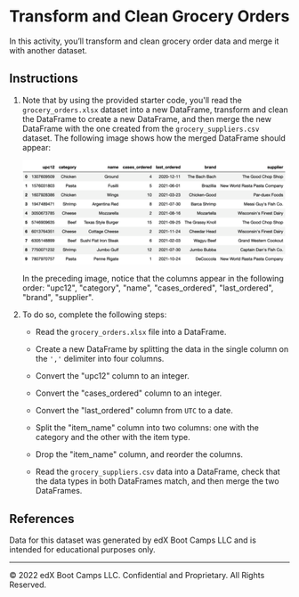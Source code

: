 # Transform and Clean Grocery Orders

In this activity, you’ll transform and clean grocery order data and merge it with another dataset.

## Instructions

1. Note that by using the provided starter code, you'll read the `grocery_orders.xlsx` dataset into a new DataFrame, transform and clean the DataFrame to create a new DataFrame, and then merge the new DataFrame with the one created from the `grocery_suppliers.csv` dataset. The following image shows how the merged DataFrame should appear:

    ![A screenshot depicts the final grocery orders DataFrame.](Images/A5-grocery_database.png)

    In the preceding image, notice that the columns appear in the following order: "upc12", "category", "name", "cases_ordered", "last_ordered", "brand", "supplier".

2. To do so, complete the following steps:

    * Read the `grocery_orders.xlsx` file into a DataFrame.

    * Create a new DataFrame by splitting the data in the single column on the `','` delimiter into four columns.

    * Convert the "upc12" column to an integer.

    * Convert the "cases_ordered" column to an integer.

    * Convert the "last_ordered" column from `UTC` to a date.

    * Split the "item_name" column into two columns: one with the category and the other with the item type.

    * Drop the "item_name" column, and reorder the columns.

    * Read the `grocery_suppliers.csv` data into a DataFrame, check that the data types in both DataFrames match, and then merge the two DataFrames.

## References

Data for this dataset was generated by edX Boot Camps LLC and is intended for educational purposes only.

---

© 2022 edX Boot Camps LLC. Confidential and Proprietary. All Rights Reserved.